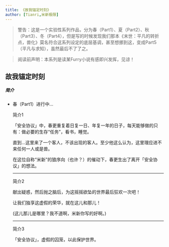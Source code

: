 ```yaml
---
title: 《故我锚定时刻》
author: [Tianri,米新极限]
---
```


> 警告：这是一个实验性系列作品，分为春（Part1）、夏（Part2）、秋（Part3）、冬（Part4），但是写的时候发现我们那本《末世：平凡的转折点，兽化》莫名符合这系列设定的底层基调，甚至想挪到这，变成Part5（平凡与求知），虽然最后不了了之。



> 阅读前声明：本系列是读某Furry小说有感即兴发挥，见谅！

## 故我锚定时刻

##### 简介

- 春（Part1）进行中...
  
  简介1
  
  「安全协议」中，春更重复着日复一日、年复一年的日子，每天能够做的只有：做必要的生存“任务”，看书，睡觉。
  
  直到...这里来了一个客人，不该出现的客人。至少他这么认为，这里理应进不来任何一人或是兽。
  
  在这位自称“米新”的狼序向（也许？）的催动下，春更生出了离开「安全协议」的想法。
  
  ---
  
  简介2
  
  献出疑惑，然后抛之脑后，为这摇摇欲坠的世界最后狂欢一次吧！
  
  让我们独享这虚假的荣华，就在这儿和那儿！

  (这儿那儿是哪里？我不道啊，米新你写的好啊。)

  ---

  简介3

  「安全协议」，虚假的囚笼，以此保护世界。


















